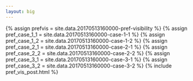 ```yaml
---
layout: big
---
```

{% assign prefvis = site.data.20170513160000-pref-visibility %}
{% assign pref_case_1_1 = site.data.20170513160000-case-1-1 %}
{% assign pref_case_1_2 = site.data.20170513160000-case-1-2 %}
{% assign pref_case_2_1 = site.data.20170513160000-case-2-1 %}
{% assign pref_case_2_2 = site.data.20170513160000-case-2-2 %}
{% assign pref_case_3_1 = site.data.20170513160000-case-3-1 %}
{% assign pref_case_3_2 = site.data.20170513160000-case-3-2 %}
{% include pref_vis_post.html %}
